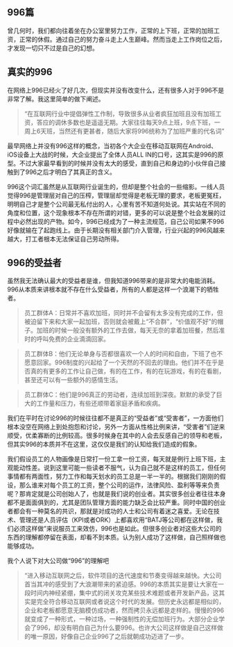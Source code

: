 996篇
---

曾几何时，我们都向往着坐在办公室里努力工作，正常的上下班，正常的加班工资，正常的休假。通过自己的努力奋斗走上人生巅峰。然而当走上工作岗位之后，才发现一切只不过是自己的幻想。

真实的996
---

在网络上996已经火了好几次，但现实并没有改变什么，还有很多人对于996不是非常了解。我这里简单的做下阐述。
>“在互联网行业中提倡弹性工作制，导致很多从业者疯狂加班且没有加班工资，答应的调休多数也是遥遥无期。大家往往每天9点上班，9点下班，一周上6天班，当然还有更甚者，随后大家将996统称为了加班严重的代名词”

最早网络上并没有996这样的概念，当初各个大企业在移动互联网在Android、iOS设备上大战的时候，大企业提出了全体人员ALL IN的口号，这其实是996的原型。不过大家最早看到的时候并没有太大的感受，直到自己和身边的小伙伴自己接触到了996之后才明白了其真正的含义。

996这个词汇虽然是从互联网行业诞生的，但却是整个社会的一些缩影。一线人员觉得996是管理层对自己的压榨，管理层却觉得是老板无理的要求，老板更冤枉，明明自己才是整个公司最无私付出的人，心里有苦不知道何处说。其实站在不同的角度和位置，这个现象根本不存在所谓的对错，更多的可以说是整个社会发展的过程中必然出现的产物。如今，996已经成为了一种主流规范，自己公司如果不996好像就输在了起跑线上。由于长期没有相关部门介入管理，行业兴起的996风越来越大，打工者根本无法保证自己劳动所得。


996的受益者
---
虽然我无法确认最大的受益者是谁，但我知道996带来的是非常大的电能消耗。996从本质来讲根本就不存在什么受益者，所有的人都是这样一个浪潮下的牺牲者。

>员工群体A：日常并不喜欢加班，同时并不会留有太多没有完成的工作，但被迫留下来和大家一起加班，否则就会被戴上“不合群”，“价值观不好”的帽子。加班的时候一般没有额外的工作去做，每天无奈的拿着加班餐，然后准时的呼叫免费的企业滴滴回家。

>员工群体B：他们无论单身与否都很喜欢一个人的时间和自由，下班了也不愿意回家。996制度的兴起给了一个天然的不回去的理由。他们并不在乎是否真的有更多的工作让自己做，有的在工作，有的在玩游戏，有的在看剧，甚至还可以有一些额外的感情生活。

>员工群体C：他们是996真正的劳动者，连续加班到深夜。默默的承受了巨大的工作量和压力，有些还顺带着家庭矛盾和疾病。

我们在平时在讨论996的时候往往都不是真正的“受益者”或“受害者”，一方面他们根本没空在网络上到处抱怨和讨论，另外一方面从性格比例来讲，“受害者”们逆来顺受，优柔寡断的比例较高。很多时候身在其中的人会去反感自己的领导和老板，但其实996的本质并不在这里，这仅仅是我们的认知给我们造成的假象。

我们假设员工的人物画像是日常打一份工拿一份工资，每天就是例行上班下班，主观能动性差。说到这里可能一些读者不服气，认为自己就不是这样的员工，但任何事情都有两面性，努力工作和每天划水的员工总是一半一半的。根据我们刚刚的假设，那么谁来对每个员工的工资，整个公司的运作，法律风险、盈利等等来负责呢？那肯定就是公司创始人了，也就是我们说的创业者。其实很多创业者往往本身都不是面面俱到的，尤其是团队管理方面的能力缺乏会比较严重。同时中国的创业者都会有一种莫名的共识，那就是对成功的人士和公司有着迷之喜爱。无论在技术、管理还是人员评估（KPI或者ORK）上都喜欢用“BATJ等公司都在这样做，我们必须这样做”来说服员工来效仿，996也是如此。但很多创业者对这些大公司的东西的理解都停留在表面，却看不到本质。认为别人成功了这样做，自己照样做也能够成功。

我个人说下对大公司做“996”的理解吧
>“进入移动互联网之后，软件项目的迭代速度和节奏变得越来越快。大公司首当其冲的感受到了大浪潮带来的紧迫感。996的本质其实是要让大家在一段时间内神经紧绷，集中式的闭关攻克某些技术难题或者开发新产品，这其实是完全符合移动互联网或者说这个时代的发展。但历史永远都是相似的，企业和老板都愿意无脑模仿成功者，然而拷贝永远都是走样的。慢慢的996就变成了一种形式，一种过场，一种强制性的无偿加班行为。大部分企业学会了996，却没有明白自己为什么要996。也许大公司这样做是自己这样做的唯一原因，好像自己企业996了之后就朝成功迈进了一步。
